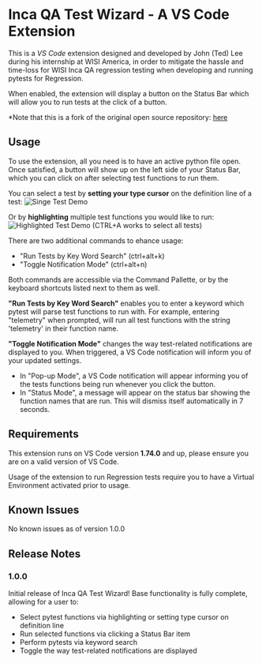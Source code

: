 # Inca QA Test Wizard - A VS Code Extension

This is a *VS Code* extension designed and developed by John (Ted) Lee during his internship at WISI America, in order to mitigate the hassle and time-loss for WISI Inca QA regression testing when developing and running pytests for Regression.

When enabled, the extension will display a button on the Status Bar which will allow you to run tests at the click of a button.

*Note that this is a fork of the original open source repository: [here](https://github.com/incanetworks/inca-qa-test-wizard)


## Usage

To use the extension, all you need is to have an active python file open. 
Once satisfied, a button will show up on the left side of your Status Bar, which you can click on after selecting test functions to run them.

You can select a test by **setting your type cursor** on the definition line of a test:
![Singe Test Demo](images/SingleTestDemo.gif)

Or by **highlighting** multiple test functions you would like to run:
![Highlighted Test Demo](images/HighlightTestDemo.gif)
(CTRL+A works to select all tests)


There are two additional commands to ehance usage:
- "Run Tests by Key Word Search" (ctrl+alt+k)
- "Toggle Notification Mode"     (ctrl+alt+n)

Both commands are accessible via the Command Pallette, or by the keyboard shortcuts listed next to them as well.

**"Run Tests by Key Word Search"** enables you to enter a keyword which pytest will parse test functions to run with.
For example, entering "telemetry" when prompted, will run all test functions with the string 'telemetry' in their function name.

**"Toggle Notification Mode"** changes the way test-related notifications are displayed to you. When triggered, a VS Code notification will inform you of your
updated settings. 
- In "Pop-up Mode", a VS Code notification will appear informing you of the tests functions being run whenever you click the button.
- In "Status Mode", a message will appear on the status bar showing the function names that are run. This will dismiss itself automatically in 7 seconds.

## Requirements

This extension runs on VS Code version **1.74.0** and up, please ensure you are on a valid version of VS Code.

Usage of the extension to run Regression tests require you to have a Virtual Environment activated prior to usage.


## Known Issues

No known issues as of version 1.0.0

## Release Notes

### 1.0.0

Initial release of Inca QA Test Wizard! Base functionality is fully complete, allowing for a user to:

- Select pytest functions via highlighting or setting type cursor on definition line
- Run selected functions via clicking a Status Bar item
- Perform pytests via keyword search
- Toggle the way test-related notifications are displayed


